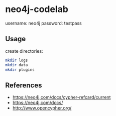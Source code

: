 # neo4j-codelab

username: neo4j
password: testpass

## Usage

create directories:

```bash
mkdir logs
mkdir data
mkdir plugins
```

## References

- https://neo4j.com/docs/cypher-refcard/current
- https://neo4j.com/docs/
- http://www.opencypher.org/
